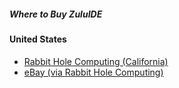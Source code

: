 ##### Where to Buy ZuluIDE

#### United States
* [Rabbit Hole Computing (California)](https://shop.rabbitholecomputing.com/zuluide-rp2040-compact)
* [eBay (via Rabbit Hole Computing)](https://www.ebay.com/itm/196591335717)
